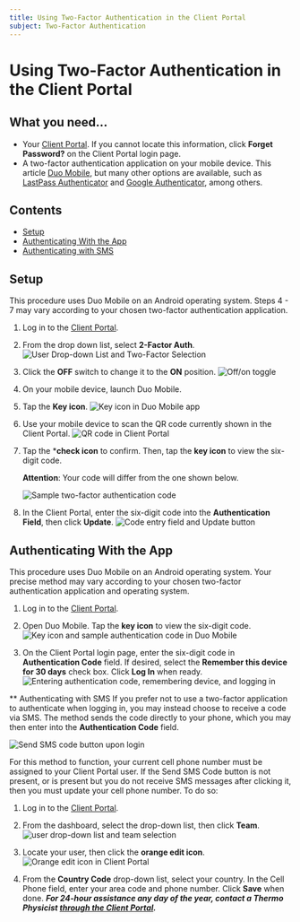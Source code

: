 ```yaml
---
title: Using Two-Factor Authentication in the Client Portal
subject: Two-Factor Authentication
---
```


# Using Two-Factor Authentication in the Client Portal

## What you need...
* Your [Client Portal](https://core.thermo.io/login/). If you cannot locate this information, click **Forget Password?** on the Client Portal login page.
* A two-factor authentication application on your mobile device. This article [Duo Mobile](https://duo.com/product/trusted-users/two-factor-authentication/duo-mobile), but many other options are available, such as [LastPass Authenticator](https://lastpass.com/auth/) and [Google Authenticator](https://play.google.com/store/apps/details?id=com.google.android.apps.authenticator2&hl=en_US), among others. 
## Contents
* [Setup](#Setup)
* [Authenticating With the App](#Authenticating-With-the-App)
* [Authenticating with SMS](#Authenticating-with-SMS)
## Setup
This procedure uses Duo Mobile on an Android operating system. Steps 4 - 7 may vary according to your chosen two-factor authentication application.

1. Log in to the [Client Portal](https://core.thermo.io/login/).
2. From the <Your Name> drop down list, select **2-Factor Auth**.
   ![User Drop-down List and Two-Factor Selection](https://raw.githubusercontent.com/thermoio/docs/master/images/deleting-cloud-servers/2017-11-14_21-46-38.png)
   
3. Click the **OFF** switch to change it to the **ON** position.
   ![Off/on toggle](https://raw.githubusercontent.com/thermoio/docs/master/images/how-to-use-two-factor-authentication-in-the-client-portal/image%201.png)
   
4. On your mobile device, launch Duo Mobile. 
5. Tap the **Key icon**.
   ![Key icon in Duo Mobile app](https://raw.githubusercontent.com/jasondobry/docs/master/images/how-to-use-two-factor-authentication-in-the-client-portal/image%203.png) 
   
6. Use your mobile device to scan the QR code currently shown in the Client Portal. 
   ![QR code in Client Portal](https://raw.githubusercontent.com/jasondobry/docs/master/images/how-to-use-two-factor-authentication-in-the-client-portal/image%204.png) 
   
7. Tap the ***check icon** to confirm. Then, tap the **key icon** to view the six-digit code. 

   **Attention**: Your code will differ from the one shown below.

   ![Sample two-factor authentication code](https://raw.githubusercontent.com/jasondobry/docs/master/images/how-to-use-two-factor-authentication-in-the-client-portal/image%205.png) 
   
8. In the Client Portal, enter the six-digit code into the **Authentication Field**, then click **Update**.
   ![Code entry field and Update button](https://raw.githubusercontent.com/jasondobry/docs/master/images/how-to-use-two-factor-authentication-in-the-client-portal/image%206.png) 
   
## Authenticating With the App
This procedure uses Duo Mobile on an Android operating system. Your precise method may vary according to your chosen two-factor authentication application and operating system.

1. Log in to the [Client Portal](https://core.thermo.io/login/).
2. Open Duo Mobile. Tap the **key icon** to view the six-digit code.
   ![Key icon and sample authentication code in Duo Mobile](https://raw.githubusercontent.com/jasondobry/docs/master/images/how-to-use-two-factor-authentication-in-the-client-portal/image%207.png) 

3. On the Client Portal login page, enter the six-digit code in **Authentication Code** field. If desired, select the **Remember this device for 30 days** check box. Click **Log In** when ready.
   ![Entering authentication code, remembering device, and logging in](https://raw.githubusercontent.com/jasondobry/docs/master/images/how-to-use-two-factor-authentication-in-the-client-portal/image%208.png)
   
** Authenticating with SMS
If you prefer not to use a two-factor application to authenticate when logging in, you may instead choose to receive a code via SMS. The method sends the code directly to your phone, which you may then enter into the **Authentication Code** field.

![Send SMS code button upon login](https://raw.githubusercontent.com/jasondobry/docs/master/images/how-to-use-two-factor-authentication-in-the-client-portal/image%209.png)

For this method to function, your current cell phone number must be assigned to your Client Portal user. If the Send SMS Code button is not present, or is present but you do not receive SMS messages after clicking it, then you must update your cell phone number. To do so:

1. Log in to the [Client Portal](https://core.thermo.io/login/).
2. From the dashboard, select the **<Your Name>** drop-down list, then click **Team**.
   ![user drop-down list and team selection](https://raw.githubusercontent.com/jasondobry/docs/master/images/how-to-use-two-factor-authentication-in-the-client-portal/image%2010.png)

3. Locate your user, then click the **orange edit icon**.
   ![Orange edit icon in Client Portal](https://raw.githubusercontent.com/jasondobry/docs/master/images/how-to-use-two-factor-authentication-in-the-client-portal/image%2011.png)

4. From the **Country Code** drop-down list, select your country. In the Cell Phone field, enter your area code and phone number. Click **Save** when done.
**_For 24-hour assistance any day of the year, contact a Thermo Physicist [through the Client Portal](https://core.thermo.io/login/)._**
